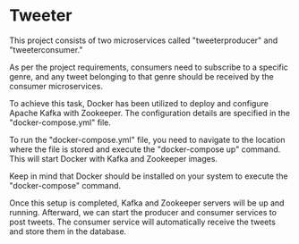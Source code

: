 # Tweeter

This project consists of two microservices called "tweeterproducer" and "tweeterconsumer."

As per the project requirements, consumers need to subscribe to a specific genre, and any tweet belonging to that genre should be received by the consumer microservices.

To achieve this task, Docker has been utilized to deploy and configure Apache Kafka with Zookeeper. The configuration details are specified in the "docker-compose.yml" file.

To run the "docker-compose.yml" file, you need to navigate to the location where the file is stored and execute the "docker-compose up" command. This will start Docker with Kafka and Zookeeper images.

Keep in mind that Docker should be installed on your system to execute the "docker-compose" command.

Once this setup is completed, Kafka and Zookeeper servers will be up and running. Afterward, we can start the producer and consumer services to post tweets. The consumer service will automatically receive the tweets and store them in the database.




